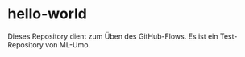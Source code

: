 # hello-world
Dieses Repository dient zum Üben des GitHub-Flows.
Es ist ein Test-Repository von ML-Umo.

